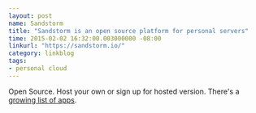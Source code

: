 ```yaml
---
layout: post
name: Sandstorm
title: "Sandstorm is an open source platform for personal servers"
time: 2015-02-02 16:32:00.003000000 -08:00
linkurl: "https://sandstorm.io/"
category: linkblog
tags:
- personal cloud
---
```


<p>Open Source. Host your own or sign up for hosted version. There's a <a href='https://sandstorm.io/apps/'>growing list of apps</a>.</p>
